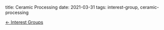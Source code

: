 title: Ceramic Processing
date: 2021-03-31
tags: interest-group, ceramic-processing


[&larr; Interest Groups](/interest-groups.html)